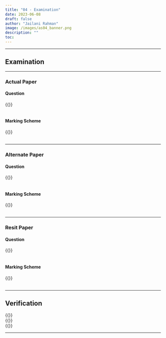 ```yaml
---
title: "04 - Examination"
date: 2023-06-08
draft: false
author: "Jailani Rahman"
image: /images/as04_banner.png
description: ""
toc:
---
```


---

## Examination

---

### Actual Paper

#### Question

<div>{{<embed-pdf url="../resources/as04/Examination_Actual_Questions.pdf">}}</div>

<br>

#### Marking Scheme

<div>{{<embed-pdf url="../resources/as04/Examination_Actual_MarkingScheme.pdf">}}</div>

<br>

---

### Alternate Paper

#### Question

<div>{{<embed-pdf url="../resources/as04/Examination_Alternate_Questions.pdf">}}</div>

<br>

#### Marking Scheme

<div>{{<embed-pdf url="../resources/as04/Examination_Alternate_MarkingScheme.pdf">}}</div>

<br>

---

### Resit Paper

#### Question

<div>{{<embed-pdf url="../resources/as04/Examination_Resit_Questions.pdf">}}</div>

<br>

#### Marking Scheme

<div>{{<embed-pdf url="../resources/as04/Examination_Resit_MarkingScheme.pdf">}}</div>

<br>

---

## Verification

<div>{{<embed-pdf url="../resources/as04/Examination_Actual_Verification.pdf">}}</div>
<div>{{<embed-pdf url="../resources/as04/Examination_Alternate_Verification.pdf">}}</div>
<div>{{<embed-pdf url="../resources/as04/Examination_Resit_Verification.pdf">}}</div>

---